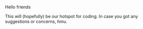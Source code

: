 Hello friends

This will (hopefully) be our hotspot for coding. In case you got any suggestions or concerns, hmu.
